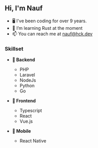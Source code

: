 ## Hi, I'm Nauf


- 🖥️  I've been coding for over 9 years.
- 🦀 I’m learning Rust at the moment
- 📫 You can reach me at [nauf@hck.dev](mailto:hck.dev)

###  Skillset
- **🔨 Backend**
  -  PHP
  -  Laravel
  -  NodeJs
  -  Python
  -  Go

- **🎨 Frontend**
  -  Typescript
  -  React
  -  Vue.js

- **📱 Mobile**
  -  React Native
